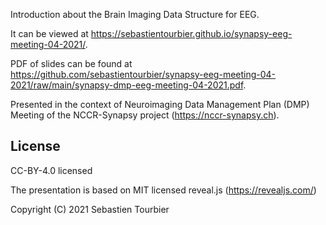 Introduction about the Brain Imaging Data Structure for EEG.

It can be viewed at https://sebastientourbier.github.io/synapsy-eeg-meeting-04-2021/.

PDF of slides can be found at https://github.com/sebastientourbier/synapsy-eeg-meeting-04-2021/raw/main/synapsy-dmp-eeg-meeting-04-2021.pdf.

Presented in the context of Neuroimaging Data Management Plan (DMP) Meeting of the NCCR-Synapsy project (https://nccr-synapsy.ch).


## License

CC-BY-4.0 licensed

The presentation is based on MIT licensed reveal.js (https://revealjs.com/)

Copyright (C) 2021 Sebastien Tourbier
